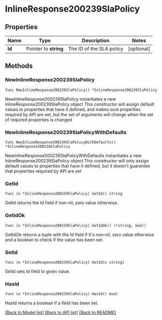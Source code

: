 # InlineResponse200239SlaPolicy

## Properties

Name | Type | Description | Notes
------------ | ------------- | ------------- | -------------
**Id** | Pointer to **string** | The ID of the SLA policy | [optional] 

## Methods

### NewInlineResponse200239SlaPolicy

`func NewInlineResponse200239SlaPolicy() *InlineResponse200239SlaPolicy`

NewInlineResponse200239SlaPolicy instantiates a new InlineResponse200239SlaPolicy object
This constructor will assign default values to properties that have it defined,
and makes sure properties required by API are set, but the set of arguments
will change when the set of required properties is changed

### NewInlineResponse200239SlaPolicyWithDefaults

`func NewInlineResponse200239SlaPolicyWithDefaults() *InlineResponse200239SlaPolicy`

NewInlineResponse200239SlaPolicyWithDefaults instantiates a new InlineResponse200239SlaPolicy object
This constructor will only assign default values to properties that have it defined,
but it doesn't guarantee that properties required by API are set

### GetId

`func (o *InlineResponse200239SlaPolicy) GetId() string`

GetId returns the Id field if non-nil, zero value otherwise.

### GetIdOk

`func (o *InlineResponse200239SlaPolicy) GetIdOk() (*string, bool)`

GetIdOk returns a tuple with the Id field if it's non-nil, zero value otherwise
and a boolean to check if the value has been set.

### SetId

`func (o *InlineResponse200239SlaPolicy) SetId(v string)`

SetId sets Id field to given value.

### HasId

`func (o *InlineResponse200239SlaPolicy) HasId() bool`

HasId returns a boolean if a field has been set.


[[Back to Model list]](../README.md#documentation-for-models) [[Back to API list]](../README.md#documentation-for-api-endpoints) [[Back to README]](../README.md)


